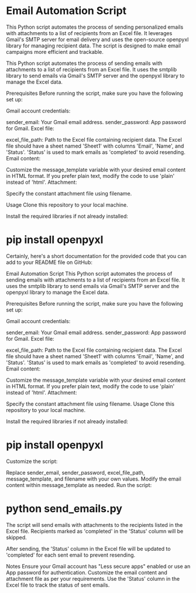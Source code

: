 # Email Automation Script
This Python script automates the process of sending personalized emails with attachments to a list of recipients from an Excel file. It leverages Gmail's SMTP server for email delivery and uses the open-source openpyxl library for managing recipient data. The script is designed to make email campaigns more efficient and trackable.


This Python script automates the process of sending emails with attachments to a list of recipients from an Excel file. It uses the smtplib library to send emails via Gmail's SMTP server and the openpyxl library to manage the Excel data.

Prerequisites
Before running the script, make sure you have the following set up:

Gmail account credentials:

sender_email: Your Gmail email address.
sender_password: App password for Gmail.
Excel file:

excel_file_path: Path to the Excel file containing recipient data.
The Excel file should have a sheet named 'Sheet1' with columns 'Email', 'Name', and 'Status'. 'Status' is used to mark emails as 'completed' to avoid resending.
Email content:

Customize the message_template variable with your desired email content in HTML format. If you prefer plain text, modify the code to use 'plain' instead of 'html'.
Attachment:

Specify the constant attachment file using filename.

Usage
Clone this repository to your local machine.

Install the required libraries if not already installed:

# pip install openpyxl


Certainly, here's a short documentation for the provided code that you can add to your README file on GitHub:

Email Automation Script
This Python script automates the process of sending emails with attachments to a list of recipients from an Excel file. It uses the smtplib library to send emails via Gmail's SMTP server and the openpyxl library to manage the Excel data.

Prerequisites
Before running the script, make sure you have the following set up:

Gmail account credentials:

sender_email: Your Gmail email address.
sender_password: App password for Gmail.
Excel file:

excel_file_path: Path to the Excel file containing recipient data.
The Excel file should have a sheet named 'Sheet1' with columns 'Email', 'Name', and 'Status'. 'Status' is used to mark emails as 'completed' to avoid resending.
Email content:

Customize the message_template variable with your desired email content in HTML format. If you prefer plain text, modify the code to use 'plain' instead of 'html'.
Attachment:

Specify the constant attachment file using filename.
Usage
Clone this repository to your local machine.

Install the required libraries if not already installed:

# pip install openpyxl
Customize the script:

Replace sender_email, sender_password, excel_file_path, message_template, and filename with your own values.
Modify the email content within message_template as needed.
Run the script:
# python send_emails.py

The script will send emails with attachments to the recipients listed in the Excel file. Recipients marked as 'completed' in the 'Status' column will be skipped.

After sending, the 'Status' column in the Excel file will be updated to 'completed' for each sent email to prevent resending.

Notes
Ensure your Gmail account has "Less secure apps" enabled or use an App password for authentication.
Customize the email content and attachment file as per your requirements.
Use the 'Status' column in the Excel file to track the status of sent emails.
